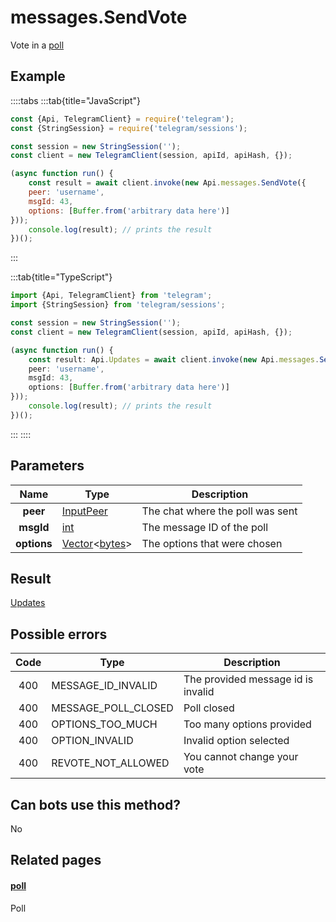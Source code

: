 # messages.SendVote

Vote in a [poll](https://core.telegram.org/constructor/poll)



## Example

::::tabs
:::tab{title="JavaScript"}
```js
const {Api, TelegramClient} = require('telegram');
const {StringSession} = require('telegram/sessions');

const session = new StringSession('');
const client = new TelegramClient(session, apiId, apiHash, {});

(async function run() {
    const result = await client.invoke(new Api.messages.SendVote({
    peer: 'username',
    msgId: 43,
    options: [Buffer.from('arbitrary data here')]
}));
    console.log(result); // prints the result
})();
```
:::

:::tab{title="TypeScript"}
```ts
import {Api, TelegramClient} from 'telegram';
import {StringSession} from 'telegram/sessions';

const session = new StringSession('');
const client = new TelegramClient(session, apiId, apiHash, {});

(async function run() {
    const result: Api.Updates = await client.invoke(new Api.messages.SendVote({
    peer: 'username',
    msgId: 43,
    options: [Buffer.from('arbitrary data here')]
}));
    console.log(result); // prints the result
})();
```
:::
::::



## Parameters

| Name | Type | Description |
| :--: | ---- | ----------- |
| **peer** | [InputPeer](https://core.telegram.org/type/InputPeer) | The chat where the poll was sent 
| **msgId** | [int](https://core.telegram.org/type/int) | The message ID of the poll 
| **options** | [Vector](https://core.telegram.org/type/Vector%20t)<[bytes](https://core.telegram.org/type/bytes)> | The options that were chosen 


## Result

[Updates](https://core.telegram.org/type/Updates)



## Possible errors

| Code | Type | Description |
| :--: | ---- | ----------- |
| 400 | MESSAGE\_ID\_INVALID | The provided message id is invalid 
| 400 | MESSAGE\_POLL\_CLOSED | Poll closed 
| 400 | OPTIONS\_TOO\_MUCH | Too many options provided 
| 400 | OPTION\_INVALID | Invalid option selected 
| 400 | REVOTE\_NOT\_ALLOWED | You cannot change your vote 


## Can bots use this method?

No

## Related pages

#### [poll](https://core.telegram.org/constructor/poll)

Poll




